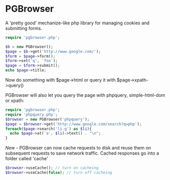 PGBrowser
=========

A 'pretty good' mechanize-like php library for managing cookies and submitting forms.

```php
require 'pgbrowser.php';

$b = new PGBrowser();
$page = $b->get('http://www.google.com/');
$form = $page->form();
$form->set('q', 'foo');
$page = $form->submit();
echo $page->title;
```

Now do something with $page->html or query it with $page->xpath->query()

PGBrowser will also let you query the page with phpquery, simple-html-dom or xpath:

```php
require 'pgbrowser.php';
require 'phpquery.php';
$browser = new PGBrowser('phpquery');
$page = $browser->get('http://www.google.com/search?q=php');
foreach($page->search('li.g') as $li){
  echo $page->at('a', $li)->text() . "\n";
}
```

*New* - PGBrowser can now cache requests to disk and reuse them on subsequent requests to save network traffic. Cached responses go into a folder called 'cache'

```php
$browser->useCache(); // turn on cacheing
$browser->useCache(false); // turn off cacheing
```

